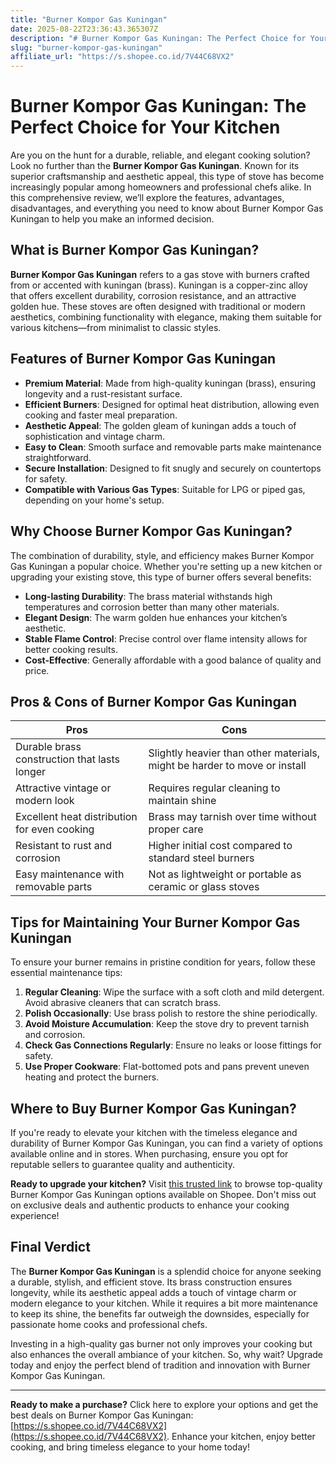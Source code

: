 ```yaml
---
title: "Burner Kompor Gas Kuningan"
date: 2025-08-22T23:36:43.365307Z
description: "# Burner Kompor Gas Kuningan: The Perfect Choice for Your Kitchen..."
slug: "burner-kompor-gas-kuningan"
affiliate_url: "https://s.shopee.co.id/7V44C68VX2"
---
```

# Burner Kompor Gas Kuningan: The Perfect Choice for Your Kitchen

Are you on the hunt for a durable, reliable, and elegant cooking solution? Look no further than the **Burner Kompor Gas Kuningan**. Known for its superior craftsmanship and aesthetic appeal, this type of stove has become increasingly popular among homeowners and professional chefs alike. In this comprehensive review, we’ll explore the features, advantages, disadvantages, and everything you need to know about Burner Kompor Gas Kuningan to help you make an informed decision.

## What is Burner Kompor Gas Kuningan?

**Burner Kompor Gas Kuningan** refers to a gas stove with burners crafted from or accented with kuningan (brass). Kuningan is a copper-zinc alloy that offers excellent durability, corrosion resistance, and an attractive golden hue. These stoves are often designed with traditional or modern aesthetics, combining functionality with elegance, making them suitable for various kitchens—from minimalist to classic styles.

## Features of Burner Kompor Gas Kuningan

- **Premium Material**: Made from high-quality kuningan (brass), ensuring longevity and a rust-resistant surface.
- **Efficient Burners**: Designed for optimal heat distribution, allowing even cooking and faster meal preparation.
- **Aesthetic Appeal**: The golden gleam of kuningan adds a touch of sophistication and vintage charm.
- **Easy to Clean**: Smooth surface and removable parts make maintenance straightforward.
- **Secure Installation**: Designed to fit snugly and securely on countertops for safety.
- **Compatible with Various Gas Types**: Suitable for LPG or piped gas, depending on your home's setup.

## Why Choose Burner Kompor Gas Kuningan?

The combination of durability, style, and efficiency makes Burner Kompor Gas Kuningan a popular choice. Whether you're setting up a new kitchen or upgrading your existing stove, this type of burner offers several benefits:

- **Long-lasting Durability**: The brass material withstands high temperatures and corrosion better than many other materials.
- **Elegant Design**: The warm golden hue enhances your kitchen’s aesthetic.
- **Stable Flame Control**: Precise control over flame intensity allows for better cooking results.
- **Cost-Effective**: Generally affordable with a good balance of quality and price.

## Pros & Cons of Burner Kompor Gas Kuningan

| **Pros** | **Cons** |
|--------------------------|------------------------------|
| Durable brass construction that lasts longer | Slightly heavier than other materials, might be harder to move or install |
| Attractive vintage or modern look | Requires regular cleaning to maintain shine |
| Excellent heat distribution for even cooking | Brass may tarnish over time without proper care |
| Resistant to rust and corrosion | Higher initial cost compared to standard steel burners |
| Easy maintenance with removable parts | Not as lightweight or portable as ceramic or glass stoves |

## Tips for Maintaining Your Burner Kompor Gas Kuningan

To ensure your burner remains in pristine condition for years, follow these essential maintenance tips:

1. **Regular Cleaning**: Wipe the surface with a soft cloth and mild detergent. Avoid abrasive cleaners that can scratch brass.
2. **Polish Occasionally**: Use brass polish to restore the shine periodically.
3. **Avoid Moisture Accumulation**: Keep the stove dry to prevent tarnish and corrosion.
4. **Check Gas Connections Regularly**: Ensure no leaks or loose fittings for safety.
5. **Use Proper Cookware**: Flat-bottomed pots and pans prevent uneven heating and protect the burners.

## Where to Buy Burner Kompor Gas Kuningan?

If you're ready to elevate your kitchen with the timeless elegance and durability of Burner Kompor Gas Kuningan, you can find a variety of options available online and in stores. When purchasing, ensure you opt for reputable sellers to guarantee quality and authenticity.

**Ready to upgrade your kitchen?** Visit [this trusted link](https://s.shopee.co.id/7V44C68VX2) to browse top-quality Burner Kompor Gas Kuningan options available on Shopee. Don't miss out on exclusive deals and authentic products to enhance your cooking experience!

## Final Verdict

The **Burner Kompor Gas Kuningan** is a splendid choice for anyone seeking a durable, stylish, and efficient stove. Its brass construction ensures longevity, while its aesthetic appeal adds a touch of vintage charm or modern elegance to your kitchen. While it requires a bit more maintenance to keep its shine, the benefits far outweigh the downsides, especially for passionate home cooks and professional chefs.

Investing in a high-quality gas burner not only improves your cooking but also enhances the overall ambiance of your kitchen. So, why wait? Upgrade today and enjoy the perfect blend of tradition and innovation with Burner Kompor Gas Kuningan.

---

**Ready to make a purchase?** Click here to explore your options and get the best deals on Burner Kompor Gas Kuningan: [https://s.shopee.co.id/7V44C68VX2](https://s.shopee.co.id/7V44C68VX2). Enhance your kitchen, enjoy better cooking, and bring timeless elegance to your home today!